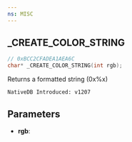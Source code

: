 ```yaml
---
ns: MISC
---
```

## _CREATE_COLOR_STRING

```c
// 0xBCC2CFADEA1AEA6C
char* _CREATE_COLOR_STRING(int rgb);
```

Returns a formatted string (0x%x)

```
NativeDB Introduced: v1207
```

## Parameters
* **rgb**:

